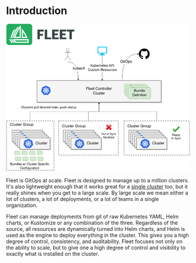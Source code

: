 # Introduction

![](./arch.png)

Fleet is GitOps at scale. Fleet is designed to manage up to a million clusters. It's also lightweight
enough that it works great for a [single cluster](./single-cluster-install.md) too, but it really shines
when you get to a large scale. By large scale we mean either a lot of clusters, a lot of deployments, or a lot of
teams in a single organization.

Fleet can manage deployments from git of raw Kubernetes YAML, Helm charts, or Kustomize or any combination of the three.
Regardless of the source, all resources are dynamically turned into Helm charts, and Helm is used as the engine to
deploy everything in the cluster. This gives you a high degree of control, consistency, and auditability. Fleet focuses not only on
the ability to scale, but to give one a high degree of control and visibility to exactly what is installed on the cluster.
